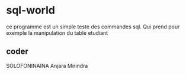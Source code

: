 # sql-world

ce programme est un simple teste des commandes sql. Qui prend pour exemple la manipulation du table etudiant

## coder

SOLOFONINAINA Anjara Mirindra
